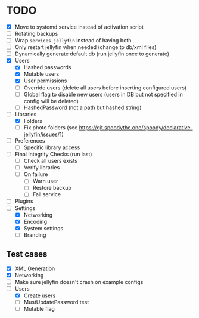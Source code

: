 # TODO
- [x] Move to systemd service instead of activation script
- [ ] Rotating backups
- [ ] Wrap `services.jellyfin` instead of having both
- [ ] Only restart jellyfin when needed (change to db/xml files)
- [ ] Dynamically generate default db (run jellyfin once to generate)
- [x] Users
    - [x] Hashed passwords
    - [x] Mutable users
    - [x] User permissions
    - [ ] Override users (delete all users before inserting configured users)
    - [ ] Global flag to disable new users (users in DB but not specified in config will be deleted)
    - [ ] HashedPassword (not a path but hashed string)
- [ ] Libraries
    - [x] Folders
    - [ ] Fix photo folders (see https://git.spoodythe.one/spoody/declarative-jellyfin/issues/1)
- [ ] Preferences
    - [ ] Specific library access
- [ ] Final Integrity Checks (run last)
    - [ ] Check all users exists
    - [ ] Verify libraries
    - [ ] On failure
        - [ ] Warn user
        - [ ] Restore backup
        - [ ] Fail service
- [ ] Plugins
- [ ] Settings
    - [x] Networking
    - [x] Encoding
    - [x] System settings
    - [ ] Branding

## Test cases
- [x] XML Generation
- [x] Networking
- [ ] Make sure jellyfin doesn't crash on example configs
- [ ] Users
    - [x] Create users
    - [ ] MustUpdatePassword test
    - [ ] Mutable flag
